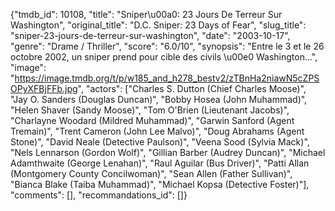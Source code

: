 {"tmdb_id": 10108, "title": "Sniper\u00a0: 23 Jours De Terreur Sur Washington", "original_title": "D.C. Sniper: 23 Days of Fear", "slug_title": "sniper-23-jours-de-terreur-sur-washington", "date": "2003-10-17", "genre": "Drame / Thriller", "score": "6.0/10", "synopsis": "Entre le 3 et le 26 octobre 2002, un sniper prend pour cible des civils \u00e0 Washington...", "image": "https://image.tmdb.org/t/p/w185_and_h278_bestv2/zTBnHa2niawN5cZPSOPyXFBjFFb.jpg", "actors": ["Charles S. Dutton (Chief Charles Moose)", "Jay O. Sanders (Douglas Duncan)", "Bobby Hosea (John Muhammad)", "Helen Shaver (Sandy Moose)", "Tom O'Brien (Lieutenant Jacobs)", "Charlayne Woodard (Mildred Muhammad)", "Garwin Sanford (Agent Tremain)", "Trent Cameron (John Lee Malvo)", "Doug Abrahams (Agent Stone)", "David Neale (Detective Paulson)", "Veena Sood (Sylvia Mack)", "Nels Lennarson (Gordon Wolf)", "Gillian Barber (Audrey Duncan)", "Michael Adamthwaite (George Lenahan)", "Raul Aguilar (Bus Driver)", "Patti Allan (Montgomery County Concilwoman)", "Sean Allen (Father Sullivan)", "Bianca Blake (Taiba Muhammad)", "Michael Kopsa (Detective Foster)"], "comments": [], "recommandations_id": []}